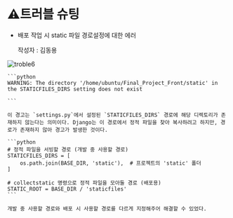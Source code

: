 # ⚠️트러블 슈팅

- 배포 작업 시 static 파일 경로설정에 대한 에러
    
    작성자 : 김동용
    
![troble6](https://github.com/user-attachments/assets/16cba0e0-36c4-4db2-a60c-8c0c47373067)
    
    ```python
    WARNING: The directory '/home/ubuntu/Final_Project_Front/static' in the STATICFILES_DIRS setting does not exist
    
    ```
    
    이 경고는 `settings.py`에서 설정된 `STATICFILES_DIRS` 경로에 해당 디렉토리가 존재하지 않는다는 의미이다. Django는 이 경로에서 정적 파일을 찾아 복사하려고 하지만, 경로가 존재하지 않아 경고가 발생한 것이다.
    
    ```python
    # 정적 파일을 서빙할 경로 (개발 중 사용할 경로)
    STATICFILES_DIRS = [
        os.path.join(BASE_DIR, 'static'),  # 프로젝트의 'static' 폴더
    ]
    
    # collectstatic 명령으로 정적 파일을 모아둘 경로 (배포용)
    STATIC_ROOT = BASE_DIR / 'staticfiles'
    ```
    
    개발 중 사용할 경로와 배포 시 사용할 경로를 다르게 지정해주어 해결할 수 있었다.

